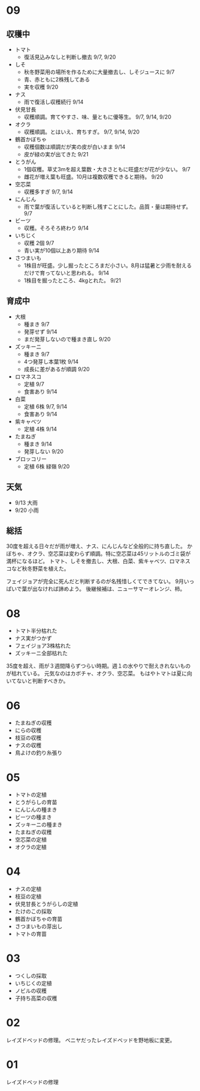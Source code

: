 # 09
## 収穫中
- トマト
	- 復活見込みなしと判断し撤去 9/7, 9/20
- しそ
	- 秋冬野菜用の場所を作るために大量撤去し、しそジュースに 9/7
	- 青、赤ともに2株残してある
	- 実を収穫 9/20
- ナス
	- 雨で復活し収穫続行 9/14
- 伏見甘長
	- 収穫順調。育てやすさ、味、量ともに優等生。 9/7, 9/14, 9/20
- オクラ
	- 収穫順調。とはいえ、育ちすぎ。 9/7, 9/14, 9/20
- 鶴首かぼちゃ
	- 収穫個数は順調だが実の皮が白いまま 9/14
	- 皮が緑の実が出てきた 9/21
- とうがん
	- 1個収穫。草丈3mを超え葉数・大きさともに旺盛だが花が少ない。 9/7
	- 雌花が増え葉も旺盛。10月は複数収穫できると期待。 9/20
- 空芯菜
	- 収穫多すぎ 9/7, 9/14
- にんじん
	- 雨で葉が復活していると判断し残すことにした。品質・量は期待せず。 9/7
- ビーツ
	- 収穫。そろそろ終わり 9/14
- いちじく
	- 収穫 2個 9/7
	- 青い実が10個以上あり期待 9/14
- さつまいも
	- 1株目が旺盛。少し掘ったところまだ小さい。8月は猛暑と少雨を耐えるだけで育ってないと思われる。 9/14
	- 1株目を掘ったところ、4kgとれた。 9/21
## 育成中
- 大根
	- 種まき 9/7
	- 発芽せず 9/14
	- まだ発芽しないので種まき直し 9/20
- ズッキーニ
	- 種まき 9/7
	- 4つ発芽し本葉1枚 9/14
	- 成長に差があるが順調 9/20
- ロマネスコ
	- 定植 9/7
	- 食害あり 9/14
- 白菜
	- 定植 6株 9/7, 9/14
	- 食害あり 9/14
- 紫キャベツ
	- 定植 4株 9/14
- たまねぎ
	- 種まき 9/14
	- 発芽しない 9/20
- ブロッコリー
	- 定植 6株 緑嶺 9/20
## 天気
- 9/13 大雨
- 9/20 小雨
## 総括
30度を超える日々だが雨が増え、ナス、にんじんなど全般的に持ち直した。
かぼちゃ、オクラ、空芯菜は変わらず順調。特に空芯菜は45リットルのゴミ袋が満杯になるほど。
トマト、しそを撤去し、大根、白菜、紫キャベツ、ロマネスコなど秋冬野菜を植えた。

フェイジョアが完全に死んだと判断するのが名残惜しくてできてない。
9月いっぱいで葉が出なければ諦めよう。
後継候補は、ニューサマーオレンジ、柿。
# 08
- トマト半分枯れた
- ナス実がつかず
- フェイジョア3株枯れた
- ズッキーニ全部枯れた

35度を超え、雨が３週間降らずつらい時期。週１の水やりで耐えきれないものが枯れている。
元気なのはカボチャ、オクラ、空芯菜。
もはやトマトは夏に向いてないと判断すべきか。

# 06
- たまねぎの収穫
- にらの収穫
- 枝豆の収穫
- ナスの収穫
- 鳥よけの釣り糸張り

# 05
- トマトの定植
- とうがらしの育苗
- にんじんの種まき
- ビーツの種まき
- ズッキーニの種まき
- たまねぎの収穫
- 空芯菜の定植
- オクラの定植

# 04
- ナスの定植
- 枝豆の定植
- 伏見甘長とうがらしの定植
- たけのこの採取
- 鶴首かぼちゃの育苗
- さつまいもの芽出し
- トマトの育苗
# 03
- つくしの採取
- いちじくの定植
- ノビルの収穫
- 子持ち高菜の収穫

# 02
レイズドベッドの修理。
ベニヤだったレイズドベッドを野地板に変更。

# 01
レイズドベッドの修理